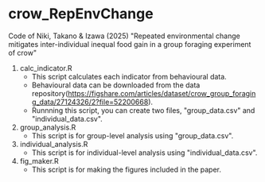# crow_RepEnvChange
 Code of Niki, Takano & Izawa (2025)
"Repeated environmental change mitigates inter-individual inequal food gain in a group foraging experiment of crow"


1. calc_indicator.R
   - This script calculates each indicator from behavioural data.
   - Behavioural data can be downloaded from the data repository(https://figshare.com/articles/dataset/crow_group_foraging_data/27124326/2?file=52200668).
   - Runnning this script, you can create two files, "group_data.csv" and "individual_data.csv".
1. group_analysis.R
   - This script is for group-level analysis using "group_data.csv".
1. individual_analysis.R
   - This script is for individual-level analysis using "individual_data.csv".
1. fig_maker.R
   - This script is for making the figures included in the paper.

 

